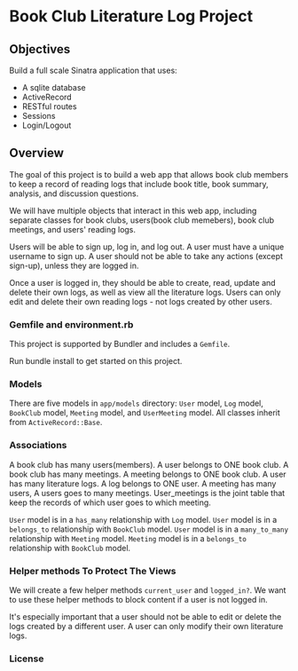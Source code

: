 # Book Club Literature Log Project

## Objectives

Build a full scale Sinatra application that uses:

- A sqlite database
- ActiveRecord
- RESTful routes
- Sessions
- Login/Logout

## Overview

The goal of this project is to build a web app that allows book club members to keep a record of reading logs that include book title, book summary, analysis, and discussion questions.

We will have multiple objects that interact in this web app, including separate classes for book clubs, users(book club memebers), book club meetings, and users' reading logs.

Users will be able to sign up, log in, and log out. A user must have a unique username to sign up. A user should not be able to take any actions (except sign-up), unless they are logged in. 

Once a user is logged in, they should be able to create, read, update and delete their own logs, as well as view all the literature logs. Users can only edit and delete their own reading logs - not logs created by other users.

### Gemfile and environment.rb

This project is supported by Bundler and includes a `Gemfile`.

Run bundle install to get started on this project.

### Models

There are five models in `app/models` directory: `User` model, `Log` model, `BookClub` model, `Meeting` model, and `UserMeeting` model. All classes inherit from `ActiveRecord::Base`.

### Associations

A book club has many users(members). A user belongs to ONE book club.
A book club has many meetings. A meeting belongs to ONE book club.
A user has many literature logs. A log belongs to ONE user. 
A meeting has many users, A users goes to many meetings. 
User_meetings is the joint table that keep the records of which user goes to which meeting.

`User` model is in a `has_many` relationship with `Log` model. 
`User` model is in a `belongs_to` relationship with `BookClub` model.
`User` model is in a `many_to_many` relationship with `Meeting` model.
`Meeting` model is in a `belongs_to` relationship with `BookClub` model.

### Helper methods To Protect The Views

We will create a few helper methods `current_user` and `logged_in?`. We 
want to use these helper methods to block content if a user is not logged in.

It's especially important that a user should not be able to edit or delete the
logs created by a different user. A user can only modify their own literature logs.

### License